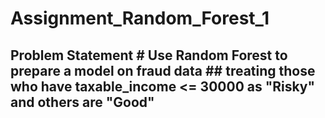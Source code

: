 # Assignment_Random_Forest_1
## **Problem Statement** # Use Random Forest to prepare a model on fraud data  ## treating those who have taxable_income &lt;= 30000 as "Risky" and others are "Good"

